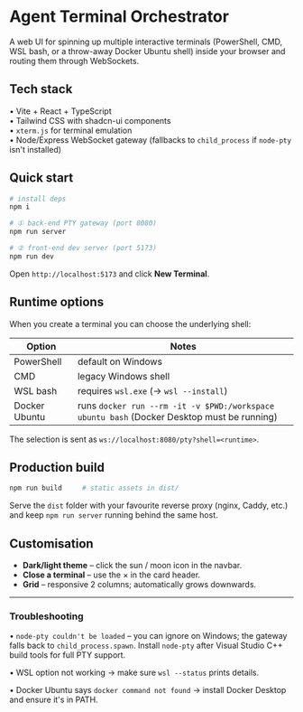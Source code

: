# Agent Terminal Orchestrator

A web UI for spinning up multiple interactive terminals (PowerShell, CMD, WSL bash, or a throw-away Docker Ubuntu shell) inside your browser and routing them through WebSockets.

## Tech stack

• Vite + React + TypeScript  
• Tailwind CSS with shadcn-ui components  
• `xterm.js` for terminal emulation  
• Node/Express WebSocket gateway (fallbacks to `child_process` if `node-pty` isn't installed)  

## Quick start

```bash
# install deps
npm i

# ① back-end PTY gateway (port 8080)
npm run server

# ② front-end dev server (port 5173)
npm run dev
```
Open `http://localhost:5173` and click **New Terminal**.

## Runtime options

When you create a terminal you can choose the underlying shell:

| Option          | Notes |
|-----------------|-------|
| PowerShell      | default on Windows |
| CMD             | legacy Windows shell |
| WSL bash        | requires `wsl.exe` (→ `wsl --install`) |
| Docker Ubuntu   | runs `docker run --rm -it -v $PWD:/workspace ubuntu bash` (Docker Desktop must be running) |

The selection is sent as `ws://localhost:8080/pty?shell=<runtime>`.

## Production build

```bash
npm run build     # static assets in dist/
```

Serve the `dist` folder with your favourite reverse proxy (nginx, Caddy, etc.) and keep `npm run server` running behind the same host.

## Customisation

* **Dark/light theme** – click the sun / moon icon in the navbar.  
* **Close a terminal** – use the × in the card header.  
* **Grid** – responsive 2 columns; automatically grows downwards.

---
### Troubleshooting

• `node-pty couldn't be loaded` – you can ignore on Windows; the gateway falls back to `child_process.spawn`.  Install `node-pty` after Visual Studio C++ build tools for full PTY support.

• WSL option not working → make sure `wsl --status` prints details.

• Docker Ubuntu says `docker command not found` → install Docker Desktop and ensure it's in PATH.
